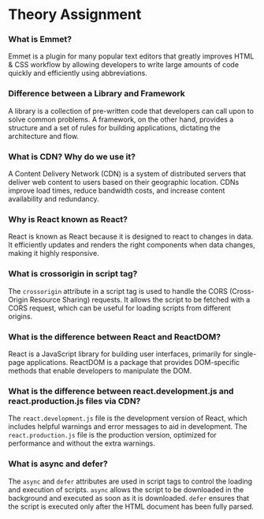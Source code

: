 # Theory Assignment

### What is Emmet?
Emmet is a plugin for many popular text editors that greatly improves HTML & CSS workflow by allowing developers to write large amounts of code quickly and efficiently using abbreviations.

### Difference between a Library and Framework
A library is a collection of pre-written code that developers can call upon to solve common problems. A framework, on the other hand, provides a structure and a set of rules for building applications, dictating the architecture and flow.

### What is CDN? Why do we use it?
A Content Delivery Network (CDN) is a system of distributed servers that deliver web content to users based on their geographic location. CDNs improve load times, reduce bandwidth costs, and increase content availability and redundancy.

### Why is React known as React?
React is known as React because it is designed to react to changes in data. It efficiently updates and renders the right components when data changes, making it highly responsive.

### What is crossorigin in script tag?
The `crossorigin` attribute in a script tag is used to handle the CORS (Cross-Origin Resource Sharing) requests. It allows the script to be fetched with a CORS request, which can be useful for loading scripts from different origins.

### What is the difference between React and ReactDOM?
React is a JavaScript library for building user interfaces, primarily for single-page applications. ReactDOM is a package that provides DOM-specific methods that enable developers to manipulate the DOM.

### What is the difference between react.development.js and react.production.js files via CDN?
The `react.development.js` file is the development version of React, which includes helpful warnings and error messages to aid in development. The `react.production.js` file is the production version, optimized for performance and without the extra warnings.

### What is async and defer?
The `async` and `defer` attributes are used in script tags to control the loading and execution of scripts. `async` allows the script to be downloaded in the background and executed as soon as it is downloaded. `defer` ensures that the script is executed only after the HTML document has been fully parsed.